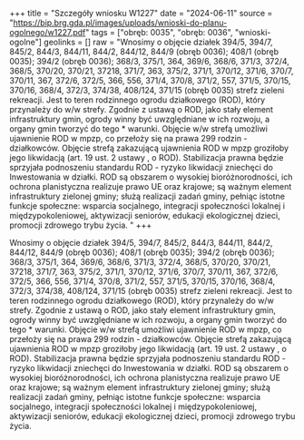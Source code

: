 +++
title = "Szczegóły wniosku W1227"
date = "2024-06-11"
source = "https://bip.brg.gda.pl/images/uploads/wnioski-do-planu-ogolnego/w1227.pdf"
tags = ["obręb: 0035", "obręb: 0036", "wnioski-ogolne"]
geolinks = []
raw = "Wnosimy o objęcie działek 394/5, 394/7, 845/2, 844/3, 844/11, 844/2, 844/12, 844/9 (obręb 0036); 408/1 (obręb 0035); 394/2 (obręb 0036); 368/3, 375/1, 364, 369/6, 368/6, 371/3, 372/4, 368/5, 370/20, 370/21, 37218, 371/7, 363, 375/2, 371/1, 370/12, 371/6, 370/7, 370/11, 367, 372/6, 372/5, 366, 556, 371/4, 370/8, 371/2, 557, 371/5, 370/15, 370/16, 368/4, 372/3, 374/38, 408/124, 371/15 (obręb 0035) strefz zieleni  rekreacji. Jest to teren rodzinnego ogrodu działkowego (ROD), który przynależy do w/w strefy. Zgodnie z ustawą o ROD, jako stały element infrastruktury gmin, ogrody winny być uwzględniane w ich rozwoju, a organy gmin tworzyć do tego * warunki. Objęcie w/w strefą umożliwi ujawnienie ROD w mpzp, co przełoży się na prawa 299 rodzin - działkowców. Objęcie strefą zakazującą ujawnienia ROD w mpzp groziłoby jego likwidacją (art. 19 ust. 2 ustawy , o ROD). Stabilizacja prawna będzie sprzyjała podnoszeniu standardu ROD - ryzyko likwidacji zniechęci do Inwestowania w działki. ROD są obszarem o wysokiej bioróżnorodności, ich ochrona planistyczna realizuje prawo UE oraz krajowe; są ważnym element infrastruktury zielonej gminy; służą realizacji zadań gminy, pełniąc istotne funkcje społeczne: wsparcia socjalnego, integracji społeczności lokalnej i międzypokoleniowej, aktywizacji seniorów, edukacji ekologicznej dzieci, promocji zdrowego trybu życia. "
+++

Wnosimy o objęcie działek 394/5, 394/7, 845/2, 844/3, 844/11, 844/2, 844/12, 844/9 (obręb 0036);
408/1 (obręb 0035); 394/2 (obręb 0036); 368/3, 375/1, 364, 369/6, 368/6, 371/3, 372/4, 368/5, 370/20, 370/21,
37218, 371/7, 363, 375/2, 371/1, 370/12, 371/6, 370/7, 370/11, 367, 372/6, 372/5, 366, 556, 371/4, 370/8, 371/2,
557, 371/5, 370/15, 370/16, 368/4, 372/3, 374/38, 408/124, 371/15 (obręb 0035) strefz zieleni  rekreacji. Jest to
teren rodzinnego ogrodu działkowego (ROD), który przynależy do w/w strefy. Zgodnie z ustawą o ROD, jako
stały element infrastruktury gmin, ogrody winny być uwzględniane w ich rozwoju, a organy gmin tworzyć do tego *
warunki. Objęcie w/w strefą umożliwi ujawnienie ROD w mpzp, co przełoży się na prawa 299 rodzin -
działkowców. Objęcie strefą zakazującą ujawnienia ROD w mpzp groziłoby jego likwidacją (art. 19 ust. 2 ustawy ,
o ROD). Stabilizacja prawna będzie sprzyjała podnoszeniu standardu ROD - ryzyko likwidacji zniechęci do
Inwestowania w działki. ROD są obszarem o wysokiej bioróżnorodności, ich ochrona planistyczna realizuje
prawo UE oraz krajowe; są ważnym element infrastruktury zielonej gminy; służą realizacji zadań gminy, pełniąc
istotne funkcje społeczne: wsparcia socjalnego, integracji społeczności lokalnej i międzypokoleniowej,
aktywizacji seniorów, edukacji ekologicznej dzieci, promocji zdrowego trybu życia.



